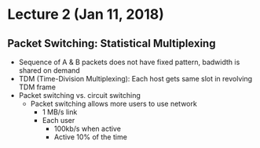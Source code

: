 # Lecture 2 (Jan 11, 2018)
## Packet Switching: Statistical Multiplexing
* Sequence of A & B packets does not have fixed pattern, badwidth is shared on demand
* TDM (Time-Division Multiplexing): Each host gets same slot in revolving TDM frame
* Packet switching vs. circuit switching
  * Packet switching allows more users to use network
    * 1 MB/s link
    * Each user
      * 100kb/s when active
      * Active 10% of the time
   
